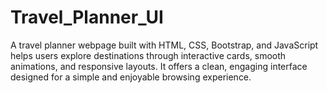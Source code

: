 # Travel_Planner_UI
A travel planner webpage built with HTML, CSS, Bootstrap, and JavaScript helps users explore destinations through interactive cards, smooth animations, and responsive layouts. It offers a clean, engaging interface designed for a simple and enjoyable browsing experience.
